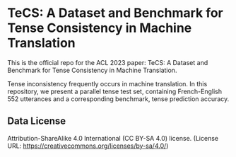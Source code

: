 # TeCS: A Dataset and Benchmark for Tense Consistency in Machine Translation
This is the official repo for the ACL 2023 paper: TeCS: A Dataset and Benchmark for Tense Consistency in Machine Translation.

Tense inconsistency frequently occurs in machine translation. In this repository, we present a parallel tense test set, containing French-English 552 utterances and a corresponding benchmark, tense prediction accuracy. 

## Data License ##
Attribution-ShareAlike 4.0 International (CC BY-SA 4.0) license. (License URL: https://creativecommons.org/licenses/by-sa/4.0/)
